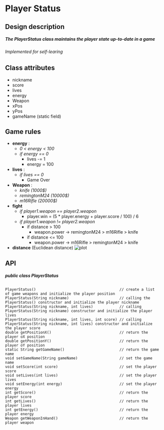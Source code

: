 # Player Status 

## Design description

##### The PlayerStatus class maintains the player state up-to-date in a game
###### Implemented for self-learing 

## Class attributes
* nickname
* score
* lives
* energy
* Weapon
* xPos
* yPos
* gameName (static field)


## Game rules
* **energy** :
    * *0 < energy < 100*
    * *if energy == 0*
        * lives -= 1
        * energy = 100
* **lives** : 
    * *if lives == 0*
        * Game Over
* **Weapon** :
    * *knife (1000$)*
    * *remingtonM24 (10000$)*
    * *m16Rifle (20000$)*
* **fight**
    * *if player1.weapon == player2.weapon*
        * player.win = (5 * player.energy + player.score / 100) / 6
    * *if player1.weapon != player2.weapon*
        * if distance > 100 
            * weapon.power -> remingtonM24 > m16Rifle > knife
        * if distance <= 100 
            * weapon.power -> m16Rifle > remingtonM24 > knife
* **distance** (Euclidean distance)
![plot](/media/cen7/fa40c342-934f-41b9-a448-4dded7175633/ComputerNetworking/JAVA/DevMindJavaBegginer/PlayerStatus/euclideanDistance.png "Euclidean image")
    
## API
##### public class PlayerStatus
## 
    PlayerStatus()                                      // create a list of game weapons and initialize the player position
    PlayerStatus(String nickname)                       // calling the PlayerStatus() constructor and initialize the player nickname
    PlayerStatus(String nickname, int lives)            // calling PlayerStatus(String nickname) constructor and initialize the player lives
    PlayerStatus(String nickname, int lives, int score) // calling PlayerStatus(String nickname, int lives) constructor and initialize the player score
    double getPositionX()                               // return the player oX position
    double getPositionY()                               // return the player oY position
    static String getGameName()                         // return the game name
    void setGameName(String gameName)                   // set the game name
    void setScore(int score)                            // set the player score
    void setLives(int lives)                            // set the player lives
    void setEnergy(int energy)                          // set the player energy
    int getScore()                                      // return the player score
    int getLives()                                      // return the player lives
    int getEnergy()                                     // return the player energy
    Weapon getWeaponInHand()                            // return the player weapon

